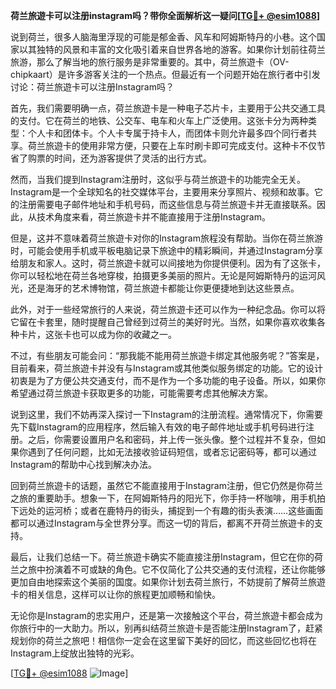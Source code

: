 **荷兰旅遊卡可以注册instagram吗？带你全面解析这一疑问[[TG💪+ @esim1088](https://t.me/s/esim1088)]**

说到荷兰，很多人脑海里浮现的可能是郁金香、风车和阿姆斯特丹的小巷。这个国家以其独特的风景和丰富的文化吸引着来自世界各地的游客。如果你计划前往荷兰旅游，那么了解当地的旅行服务是非常重要的。其中，荷兰旅遊卡（OV-chipkaart）是许多游客关注的一个热点。但最近有一个问题开始在旅行者中引发讨论：荷兰旅遊卡可以注册Instagram吗？

首先，我们需要明确一点，荷兰旅遊卡是一种电子芯片卡，主要用于公共交通工具的支付。它在荷兰的地铁、公交车、电车和火车上广泛使用。这张卡分为两种类型：个人卡和团体卡。个人卡专属于持卡人，而团体卡则允许最多四个同行者共享。荷兰旅遊卡的使用非常方便，只要在上车时刷卡即可完成支付。这种卡不仅节省了购票的时间，还为游客提供了灵活的出行方式。

然而，当我们提到Instagram注册时，这似乎与荷兰旅遊卡的功能完全无关。Instagram是一个全球知名的社交媒体平台，主要用来分享照片、视频和故事。它的注册需要电子邮件地址和手机号码，而这些信息与荷兰旅遊卡并无直接联系。因此，从技术角度来看，荷兰旅遊卡并不能直接用于注册Instagram。

但是，这并不意味着荷兰旅遊卡对你的Instagram旅程没有帮助。当你在荷兰旅游时，可能会使用手机或平板电脑记录下旅途中的精彩瞬间，并通过Instagram分享给朋友和家人。这时，荷兰旅遊卡就可以间接地为你提供便利。因为有了这张卡，你可以轻松地在荷兰各地穿梭，拍摄更多美丽的照片。无论是阿姆斯特丹的运河风光，还是海牙的艺术博物馆，荷兰旅遊卡都能让你更便捷地到达这些景点。

此外，对于一些经常旅行的人来说，荷兰旅遊卡还可以作为一种纪念品。你可以将它留在卡套里，随时提醒自己曾经到过荷兰的美好时光。当然，如果你喜欢收集各种卡片，这张卡也可以成为你的收藏之一。

不过，有些朋友可能会问：“那我能不能用荷兰旅遊卡绑定其他服务呢？”答案是，目前看来，荷兰旅遊卡并没有与Instagram或其他类似服务绑定的功能。它的设计初衷是为了方便公共交通支付，而不是作为一个多功能的电子设备。所以，如果你希望通过荷兰旅遊卡获取更多的功能，可能需要考虑其他解决方案。

说到这里，我们不妨再深入探讨一下Instagram的注册流程。通常情况下，你需要先下载Instagram的应用程序，然后输入有效的电子邮件地址或手机号码进行注册。之后，你需要设置用户名和密码，并上传一张头像。整个过程并不复杂，但如果你遇到了任何问题，比如无法接收验证码短信，或者忘记密码等，都可以通过Instagram的帮助中心找到解决办法。

回到荷兰旅遊卡的话题，虽然它不能直接用于Instagram注册，但它仍然是你荷兰之旅的重要助手。想象一下，在阿姆斯特丹的阳光下，你手持一杯咖啡，用手机拍下远处的运河桥；或者在鹿特丹的街头，捕捉到一个有趣的街头表演……这些画面都可以通过Instagram与全世界分享。而这一切的背后，都离不开荷兰旅遊卡的支持。

最后，让我们总结一下。荷兰旅遊卡确实不能直接注册Instagram，但它在你的荷兰之旅中扮演着不可或缺的角色。它不仅简化了公共交通的支付流程，还让你能够更加自由地探索这个美丽的国度。如果你计划去荷兰旅行，不妨提前了解荷兰旅遊卡的相关信息，这样可以让你的旅程更加顺畅和愉快。

无论你是Instagram的忠实用户，还是第一次接触这个平台，荷兰旅遊卡都会成为你旅行中的一大助力。所以，别再纠结荷兰旅遊卡是否能注册Instagram了，赶紧规划你的荷兰之旅吧！相信你一定会在这里留下美好的回忆，而这些回忆也将在Instagram上绽放出独特的光彩。

[[TG💪+ @esim1088](https://t.me/s/esim1088) ![Image](https://i.postimg.cc/4NQfJmqS/Snipaste-2025-05-13-00-14-12.png)]